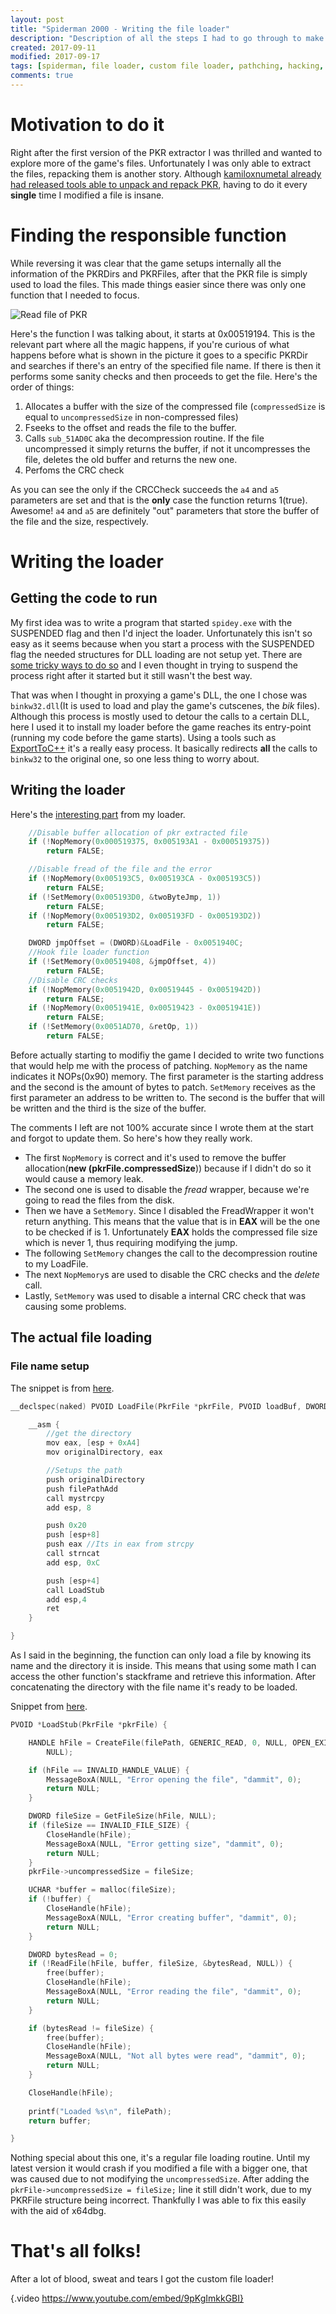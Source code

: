 ```yaml
---
layout: post
title: "Spiderman 2000 - Writing the file loader"
description: "Description of all the steps I had to go through to make the custom file loader"
created: 2017-09-11
modified: 2017-09-17
tags: [spiderman, file loader, custom file loader, pathching, hacking, reverse engineer]
comments: true
---
```


# Motivation to do it


Right after the first version of the PKR extractor I was thrilled and wanted to explore more of the game's files. Unfortunately I was only able to extract the files, repacking them is another story. Although [kamiloxnumetal already had released tools able to unpack and repack PKR](http://www.thps-mods.com/forum/viewtopic.php?t=796), having to do it every **single** time I modified a file is insane.


# Finding the responsible function


While reversing it was clear that the game setups internally all the information of the PKRDirs and PKRFiles, after that the PKR file is simply used to load the files. This made things easier since there was only one function that I needed to focus. 


![Read file of PKR](images/spidey/spidey_readfile.png)


Here's the function I was talking about, it starts at 0x00519194. This is the relevant part where all the magic happens, if you're curious of what happens before what is shown in the picture it goes to a specific PKRDir and searches if there's an entry of the specified file name. If there is then it performs some sanity checks and then proceeds to get the file. Here's the order of things:

1. Allocates a buffer with the size of the compressed file (`compressedSize` is equal to `uncompressedSize` in non-compressed files)
2. Fseeks to the offset and reads the file to the buffer.
3. Calls `sub_51AD0C` aka the decompression routine. If the file uncompressed it simply returns the buffer, if not it uncompresses the file, deletes the old buffer and returns the new one.
4. Perfoms the CRC check
 
As you can see the only if the CRCCheck succeeds the `a4` and `a5` parameters are set and that is the **only** case the function returns 1(true). Awesome! `a4` and `a5` are definitely "out" parameters that store the buffer of the file and the size, respectively.

# Writing the loader


## Getting the code to run


My first idea was to write a program that started `spidey.exe` with the SUSPENDED flag and then I'd inject the loader. Unfortunately this isn't so easy as it seems because when you start a process with the SUSPENDED flag the needed structures for DLL loading are not setup yet. There are [some tricky ways to do so](https://opcode0x90.wordpress.com/2011/01/15/injecting-dll-into-process-on-load/) and I even thought in trying to suspend the process right after it started but it still wasn't the best way.

That was when I thought in proxying a game's DLL, the one I chose was `binkw32.dll`(It is used to load and play the game's cutscenes, the *bik* files). Although this process is mostly used to detour the calls to a certain DLL, here I used it to install my loader before the game reaches its entry-point (running my code before the game starts).
Using a tools such as [ExportToC++](https://github.com/michaellandi/exportstoc) it's a really easy process. It basically redirects **all** the calls to `binkw32` to the original one, so one less thing to worry about.

## Writing the loader


Here's the [interesting part](https://github.com/krystalgamer/spidey-tools/blob/master/load_from_disk/proxy.c#L266-L288) from my loader.

```c
	//Disable buffer allocation of pkr extracted file
	if (!NopMemory(0x000519375, 0x005193A1 - 0x000519375))
		return FALSE;

	//Disable fread of the file and the error
	if (!NopMemory(0x005193C5, 0x005193CA - 0x005193C5))
		return FALSE;
	if (!SetMemory(0x005193D0, &twoByteJmp, 1))
		return FALSE;
	if (!NopMemory(0x005193D2, 0x005193FD - 0x005193D2))
		return FALSE;

	DWORD jmpOffset = (DWORD)&LoadFile - 0x0051940C;
	//Hook file loader function
	if (!SetMemory(0x00519408, &jmpOffset, 4))
		return FALSE;
	//Disable CRC checks
	if (!NopMemory(0x0051942D, 0x00519445 - 0x0051942D))
		return FALSE;
	if (!NopMemory(0x0051941E, 0x00519423 - 0x0051941E))
		return FALSE;
	if (!SetMemory(0x0051AD70, &retOp, 1))
		return FALSE;
```

Before actually starting to modifiy the game I decided to write two functions that would help me with the process of patching.
`NopMemory` as the name indicates it NOPs(0x90) memory. The first parameter is the starting address and the second is the amount of bytes to patch.
`SetMemory` receives as the first parameter an address to be written to. The second is the buffer that will be written and the third is the size of the buffer.

The comments I left are not 100% accurate since I wrote them at the start and forgot to update them. So here's how they really work.

* The first `NopMemory` is correct and it's used to remove the buffer allocation(**new (pkrFile.compressedSize**)) because if I didn't do so it would cause a memory leak.
* The second one is used to disable the *fread* wrapper, because we're going to read the files from the disk.
* Then we have a `SetMemory`. Since I disabled the FreadWrapper it won't return anything. This means that the value that is in **EAX** will be the one to be checked if is 1. Unfortunately **EAX** holds the compressed file size which is never 1, thus requiring modifying the jump.
* The following `SetMemory` changes the call to the decompression routine to my LoadFile.
* The next `NopMemory`s are used to disable the CRC checks and the *delete* call.
* Lastly, `SetMemory` was used to disable a internal CRC check that was causing some problems.

## The actual file loading 


### File name setup


The snippet is from [here](https://github.com/krystalgamer/spidey-tools/blob/master/load_from_disk/proxy.c#L157-L182).

```c
__declspec(naked) PVOID LoadFile(PkrFile *pkrFile, PVOID loadBuf, DWORD one) {

	__asm {
		//get the directory
		mov eax, [esp + 0xA4]
		mov originalDirectory, eax

		//Setups the path
		push originalDirectory
		push filePathAdd
		call mystrcpy
		add esp, 8

		push 0x20
		push [esp+8]
		push eax //Its in eax from strcpy
		call strncat
		add esp, 0xC

		push [esp+4]
		call LoadStub
		add esp,4
		ret
	}

}
```
As I said in the beginning, the function can only load a file by knowing its name and the directory it is inside. This means that using some math I can access the other function's stackframe and retrieve this information. After concatenating the directory with the file name it's ready to be loaded.

Snippet from [here](https://github.com/krystalgamer/spidey-tools/blob/master/load_from_disk/proxy.c#L107-L152).

```c
PVOID *LoadStub(PkrFile *pkrFile) {

	HANDLE hFile = CreateFile(filePath, GENERIC_READ, 0, NULL, OPEN_EXISTING, FILE_ATTRIBUTE_NORMAL,
		NULL);

	if (hFile == INVALID_HANDLE_VALUE) {
		MessageBoxA(NULL, "Error opening the file", "dammit", 0);
		return NULL;
	}

	DWORD fileSize = GetFileSize(hFile, NULL);
	if (fileSize == INVALID_FILE_SIZE) {
		CloseHandle(hFile);
		MessageBoxA(NULL, "Error getting size", "dammit", 0);
		return NULL;
	}
	pkrFile->uncompressedSize = fileSize;

	UCHAR *buffer = malloc(fileSize);
	if (!buffer) {
		CloseHandle(hFile);
		MessageBoxA(NULL, "Error creating buffer", "dammit", 0);
		return NULL;
	}

	DWORD bytesRead = 0;
	if (!ReadFile(hFile, buffer, fileSize, &bytesRead, NULL)) {
		free(buffer);
		CloseHandle(hFile);
		MessageBoxA(NULL, "Error reading the file", "dammit", 0);
		return NULL;
	}

	if (bytesRead != fileSize) {
		free(buffer);
		CloseHandle(hFile);
		MessageBoxA(NULL, "Not all bytes were read", "dammit", 0);
		return NULL;
	}

	CloseHandle(hFile);
	
	printf("Loaded %s\n", filePath);
	return buffer;

}
```  
Nothing special about this one, it's a regular file loading routine. Until my latest version it would crash if you modified a file with a bigger one, that was caused due to not modifying the `uncompressedSize`. After adding the `pkrFile->uncompressedSize = fileSize;` line it still didn't work, due to my PKRFile structure being incorrect. Thankfully I was able to fix this easily with the aid of x64dbg.


# That's all folks!

After a lot of blood, sweat and tears I got the custom file loader!

{.video https://www.youtube.com/embed/9pKgImkkGBI}

